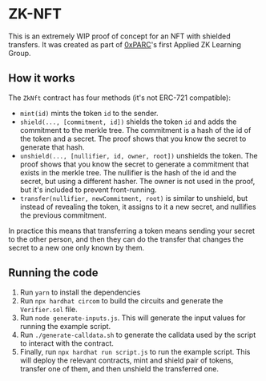 # ZK-NFT

This is an extremely WIP proof of concept for an NFT with shielded transfers.
It was created as part of [0xPARC](https://0xparc.org/)'s first Applied ZK Learning Group.

## How it works

The `ZkNft` contract has four methods (it's not ERC-721 compatible):

- `mint(id)` mints the token `id` to the sender.
- `shield(..., [commitment, id])` shields the token `id` and adds the commitment
  to the merkle tree.
  The commitment is a hash of the id of the token and a
  secret. The proof shows that you know the secret to generate that hash.
- `unshield(..., [nullifier, id, owner, root])` unshields the token.
  The proof shows that you know the secret to generate a commitment that exists
  in the merkle tree. The nullifier is the hash of the id and the secret, but
  using a different hasher. The owner is not used in the proof, but it's
  included to prevent front-running.
- `transfer(nullifier, newCommitment, root)` is similar to unshield, but instead
  of revealing the token, it assigns to it a new secret, and nullifies the
  previous commitment.

In practice this means that transferring a token means sending your secret to
the other person, and then they can do the transfer that changes the secret to a
new one only known by them.

## Running the code

1. Run `yarn` to install the dependencies
2. Run `npx hardhat circom` to build the circuits and generate the
   `Verifier.sol` file.
3. Run `node generate-inputs.js`. This will generate the input values for
   running the example script.
4. Run `./generate-calldata.sh` to generate the calldata used by the script to
   interact with the contract.
5. Finally, run `npx hardhat run script.js` to run the example script. This will
   deploy the relevant contracts, mint and shield pair of tokens, transfer one
   of them, and then unshield the transferred one.
